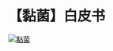 # 【黏菌】白皮书

[![黏菌](https://img.shields.io/badge/?style=flat-square)](https://github.com/ZhangWei-KUMO/wikiguild)